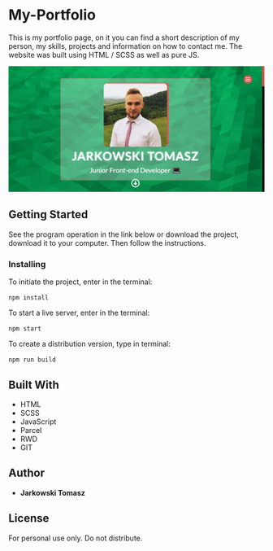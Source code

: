 # My-Portfolio

This is my portfolio page, on it you can find a short description of my person, my skills, projects and information on how to contact me. The website was built using HTML / SCSS as well as pure JS.

![screen_second](./src/img/screen-website.png)

## Getting Started

See the program operation in the link below or download the project, download it to your computer. Then follow the instructions.

### Installing

To initiate the project, enter in the terminal:

```
npm install
```

To start a live server, enter in the terminal:

```
npm start
```

To create a distribution version, type in terminal:

```
npm run build
```

## Built With

- HTML
- SCSS
- JavaScript
- Parcel
- RWD
- GIT

## Author

- **Jarkowski Tomasz**

## License

For personal use only. Do not distribute.
